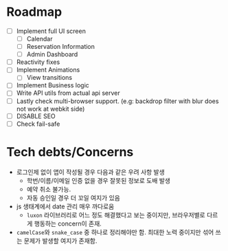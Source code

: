 # Roadmap

- [ ] Implement full UI screen
    - [ ] Calendar
    - [ ] Reservation Information
    - [ ] Admin Dashboard
- [ ] Reactivity fixes
- [ ] Implement Animations
    - [ ] View transitions
- [ ] Implement Business logic
- [ ] Write API utils from actual api server
- [ ] Lastly check multi-browser support. (e.g: backdrop filter with blur does not work at webkit side)
- [ ] DISABLE SEO
- [ ] Check fail-safe

# Tech debts/Concerns

- 로그인제 없이 앱이 작성될 경우 다음과 같은 우려 사항 발생
    - 학번/이름/이메일 인증 없을 경우 잘못된 정보로 도배 발생
    - 예약 취소 불가능.
    - 자동 승인일 경우 더 꼬일 여지가 있음
- js 생태계에서 date 관리 매우 까다로움
    - `luxon` 라이브러리로 어느 정도 해결했다고 보는 중이지만, 브라우저별로 다르게 행동하는 concern이 존재.
- `camelCase`와 `snake_case` 중 하나로 정리해야만 함. 최대한 노력 중이지만 섞어 쓰는 문제가 발생할 여지가 존재함.
